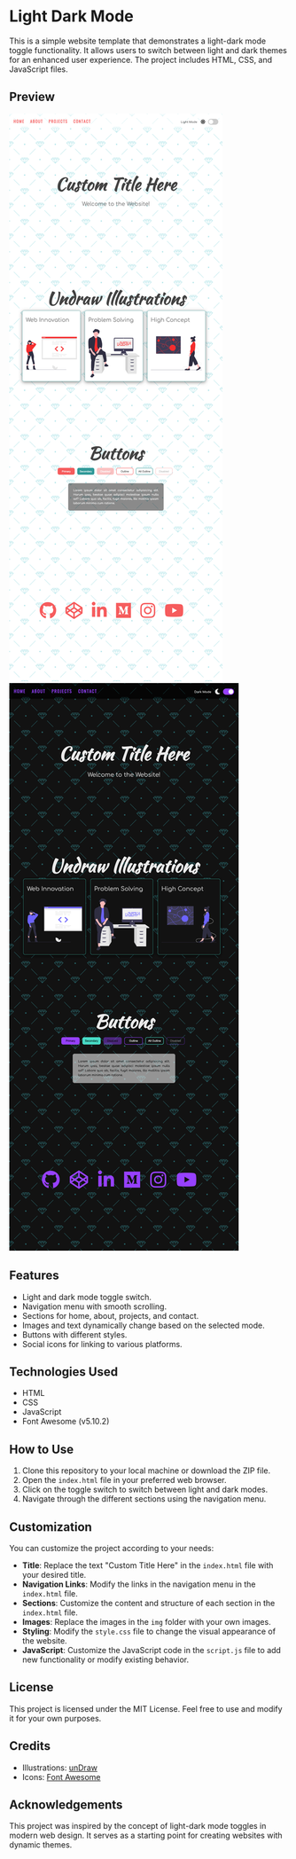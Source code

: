 # Light Dark Mode

This is a simple website template that demonstrates a light-dark mode toggle functionality. It allows users to switch between light and dark themes for an enhanced user experience. The project includes HTML, CSS, and JavaScript files.

## Preview

![Light Mode](preview/light-mode.png)
![Dark Mode](preview/dark-mode.png)

## Features

- Light and dark mode toggle switch.
- Navigation menu with smooth scrolling.
- Sections for home, about, projects, and contact.
- Images and text dynamically change based on the selected mode.
- Buttons with different styles.
- Social icons for linking to various platforms.

## Technologies Used

- HTML
- CSS
- JavaScript
- Font Awesome (v5.10.2)

## How to Use

1. Clone this repository to your local machine or download the ZIP file.
2. Open the `index.html` file in your preferred web browser.
3. Click on the toggle switch to switch between light and dark modes.
4. Navigate through the different sections using the navigation menu.

## Customization

You can customize the project according to your needs:

- **Title**: Replace the text "Custom Title Here" in the `index.html` file with your desired title.
- **Navigation Links**: Modify the links in the navigation menu in the `index.html` file.
- **Sections**: Customize the content and structure of each section in the `index.html` file.
- **Images**: Replace the images in the `img` folder with your own images.
- **Styling**: Modify the `style.css` file to change the visual appearance of the website.
- **JavaScript**: Customize the JavaScript code in the `script.js` file to add new functionality or modify existing behavior.

## License

This project is licensed under the MIT License. Feel free to use and modify it for your own purposes.

## Credits

- Illustrations: [unDraw](https://undraw.co/)
- Icons: [Font Awesome](https://fontawesome.com/)

## Acknowledgements

This project was inspired by the concept of light-dark mode toggles in modern web design. It serves as a starting point for creating websites with dynamic themes.
